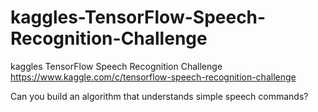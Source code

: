 # kaggles-TensorFlow-Speech-Recognition-Challenge

kaggles TensorFlow Speech Recognition Challenge
https://www.kaggle.com/c/tensorflow-speech-recognition-challenge


Can you build an algorithm that understands simple speech commands?
